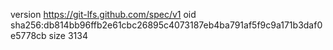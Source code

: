 version https://git-lfs.github.com/spec/v1
oid sha256:db814bb96ffb2e61cbc26895c4073187eb4ba791af5f9c9a171b3daf0e5778cb
size 3134
